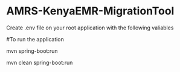 # AMRS-KenyaEMR-MigrationTool

Create .env file on your root application with the following valiables

#To run the application

mvn spring-boot:run

mvn clean spring-boot:run
